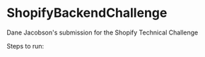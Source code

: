 # ShopifyBackendChallenge

Dane Jacobson's submission for the Shopify Technical Challenge

Steps to run:
  
